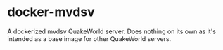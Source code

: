 # docker-mvdsv

A dockerized mvdsv QuakeWorld server.  Does nothing on its own as it's intended as a base image for other QuakeWorld servers.